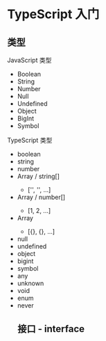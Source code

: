 # TypeScript 入门


## 类型

JavaScript 类型

- Boolean
- String
- Number
- Null
- Undefined
- Object
- BigInt
- Symbol

TypeScript 类型

- boolean
- string
- number
- Array<string> / string[]
  - ['', '', ...]
- Array<number> / number[]
  - [1, 2, ...]
- Array<object>
  - [{}, {}, ...]
- null
- undefined
- object
- bigint
- symbol
- any
- unknown
- void
- enum
- never

## 接口 - interface

